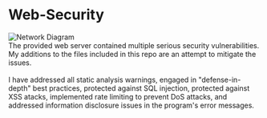 # Web-Security
![Network Diagram](https://github.com/IanP105/Web-Security/doc/diagram.png?raw=true)
<br/>
The provided web server contained multiple serious security vulnerabilities.  My additions to the files included in this repo are an attempt to mitigate the issues.<br/>
<br/>
I have addressed all static analysis warnings, engaged in "defense-in-depth" best practices, protected against SQL injection, protected against XSS atacks, implemented rate limiting to prevent DoS attacks, and addressed information disclosure issues in the program's error messages.

